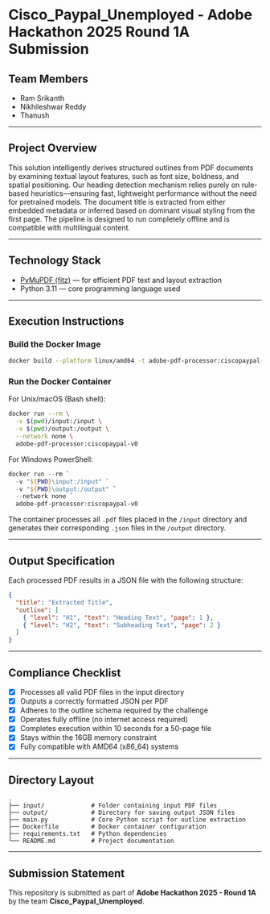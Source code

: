 # Cisco\_Paypal\_Unemployed - Adobe Hackathon 2025 Round 1A Submission

## Team Members

* Ram Srikanth
* Nikhileshwar Reddy
* Thanush

---

## Project Overview

This solution intelligently derives structured outlines from PDF documents by examining textual layout features, such as font size, boldness, and spatial positioning. Our heading detection mechanism relies purely on rule-based heuristics—ensuring fast, lightweight performance without the need for pretrained models. The document title is extracted from either embedded metadata or inferred based on dominant visual styling from the first page. The pipeline is designed to run completely offline and is compatible with multilingual content.

---

## Technology Stack

* [PyMuPDF (fitz)](https://pymupdf.readthedocs.io/) — for efficient PDF text and layout extraction
* Python 3.11 — core programming language used

---

## Execution Instructions

### Build the Docker Image

```bash
docker build --platform linux/amd64 -t adobe-pdf-processor:ciscopaypal-v0 .
```

### Run the Docker Container

For Unix/macOS (Bash shell):

```bash
docker run --rm \
  -v $(pwd)/input:/input \
  -v $(pwd)/output:/output \
  --network none \
  adobe-pdf-processor:ciscopaypal-v0
```

For Windows PowerShell:

```powershell
docker run --rm `
  -v "${PWD}\input:/input" `
  -v "${PWD}\output:/output" `
  --network none `
  adobe-pdf-processor:ciscopaypal-v0
```

The container processes all `.pdf` files placed in the `/input` directory and generates their corresponding `.json` files in the `/output` directory.

---

## Output Specification

Each processed PDF results in a JSON file with the following structure:

```json
{
  "title": "Extracted Title",
  "outline": [
    { "level": "H1", "text": "Heading Text", "page": 1 },
    { "level": "H2", "text": "Subheading Text", "page": 2 }
  ]
}
```

---

## Compliance Checklist

* [x] Processes all valid PDF files in the input directory
* [x] Outputs a correctly formatted JSON per PDF
* [x] Adheres to the outline schema required by the challenge
* [x] Operates fully offline (no internet access required)
* [x] Completes execution within 10 seconds for a 50-page file
* [x] Stays within the 16GB memory constraint
* [x] Fully compatible with AMD64 (x86\_64) systems

---

## Directory Layout

```
.
├── input/             # Folder containing input PDF files
├── output/            # Directory for saving output JSON files
├── main.py            # Core Python script for outline extraction
├── Dockerfile         # Docker container configuration
├── requirements.txt   # Python dependencies
└── README.md          # Project documentation
```

---

## Submission Statement

This repository is submitted as part of **Adobe Hackathon 2025 - Round 1A** by the team **Cisco\_Paypal\_Unemployed**.

